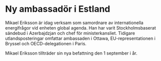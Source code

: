 # Ny ambassadör i Estland

Mikael Eriksson är idag verksam som samordnare av internationella energifrågor vid enheten global agenda. Han har varit Stockholmsbaserat sändebud i Azerbajdzjan och chef för ministerkansliet. Tidigare utlandsposteringar omfattar ambassaden i Ottawa, EU\-representationen i Bryssel och OECD\-delegationen i Paris.

Mikael Eriksson tillträder sin nya befattning den 1 september i år.

